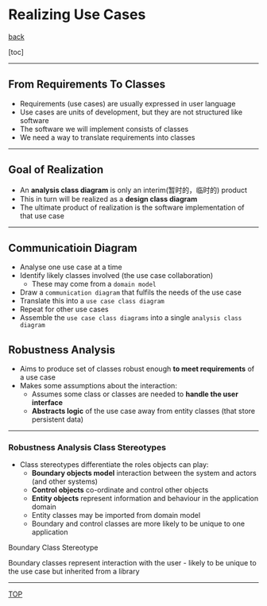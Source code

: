 # Realizing Use Cases

[back](../index.md)

[toc]

---

## From Requirements To Classes

- Requirements (use cases) are usually expressed in user language
- Use cases are units of development, but they are not structured like software
- The software we will implement consists of classes
- We need a way to translate requirements into classes

---

## Goal of Realization

- An **analysis class diagram** is only an interim(暂时的，临时的) product
- This in turn will be realized as a **design class diagram**
- The ultimate product of realization is the software implementation of that use case

---

## Communicatioin Diagram

- Analyse one use case at a time
- Identify likely classes involved (the use case collaboration) 
    - These may come from a `domain model`
- Draw a `communication diagram` that fulfils the needs of the use case
- Translate this into a `use case class diagram`
- Repeat for other use cases
- Assemble the `use case class diagrams` into a single `analysis class diagram`

## Robustness Analysis

- Aims to produce set of classes robust enough **to meet requirements** of a use case
- Makes some assumptions about the interaction: 
    - Assumes some class or classes are needed to **handle the user interface**
    - **Abstracts logic** of the use case away from entity classes (that store persistent data)

---

### Robustness Analysis Class Stereotypes

- Class stereotypes differentiate the roles objects can play:
    - **Boundary objects model** interaction between the system and actors (and other systems)
    - **Control objects** co-ordinate and control other objects
    - **Entity objects** represent information and behaviour in the application domain
    - Entity classes may be imported from domain model
    - Boundary and control classes are more likely to be unique to one application

Boundary Class Stereotype

Boundary classes represent interaction with the
user - likely to be unique to the use case but
inherited from a library

---

[TOP](#realizing-use-cases)
